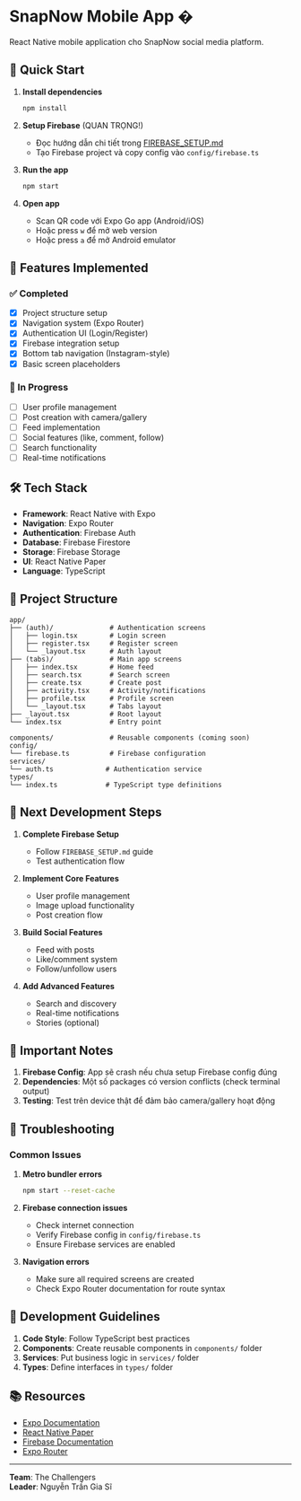 # SnapNow Mobile App �

React Native mobile application cho SnapNow social media platform.

## 🚀 Quick Start

1. **Install dependencies**
   ```bash
   npm install
   ```

2. **Setup Firebase** (QUAN TRỌNG!)
   - Đọc hướng dẫn chi tiết trong [FIREBASE_SETUP.md](./FIREBASE_SETUP.md)
   - Tạo Firebase project và copy config vào `config/firebase.ts`

3. **Run the app**
   ```bash
   npm start
   ```

4. **Open app**
   - Scan QR code với Expo Go app (Android/iOS)
   - Hoặc press `w` để mở web version
   - Hoặc press `a` để mở Android emulator

## 📱 Features Implemented

### ✅ Completed
- [x] Project structure setup
- [x] Navigation system (Expo Router)
- [x] Authentication UI (Login/Register)
- [x] Firebase integration setup
- [x] Bottom tab navigation (Instagram-style)
- [x] Basic screen placeholders

### 🔄 In Progress
- [ ] User profile management
- [ ] Post creation with camera/gallery
- [ ] Feed implementation
- [ ] Social features (like, comment, follow)
- [ ] Search functionality
- [ ] Real-time notifications

## 🛠️ Tech Stack

- **Framework**: React Native with Expo
- **Navigation**: Expo Router
- **Authentication**: Firebase Auth
- **Database**: Firebase Firestore
- **Storage**: Firebase Storage
- **UI**: React Native Paper
- **Language**: TypeScript

## 📂 Project Structure

```
app/
├── (auth)/              # Authentication screens
│   ├── login.tsx        # Login screen
│   ├── register.tsx     # Register screen
│   └── _layout.tsx      # Auth layout
├── (tabs)/              # Main app screens
│   ├── index.tsx        # Home feed
│   ├── search.tsx       # Search screen
│   ├── create.tsx       # Create post
│   ├── activity.tsx     # Activity/notifications
│   ├── profile.tsx      # Profile screen
│   └── _layout.tsx      # Tabs layout
├── _layout.tsx          # Root layout
└── index.tsx            # Entry point

components/              # Reusable components (coming soon)
config/
└── firebase.ts          # Firebase configuration
services/
└── auth.ts             # Authentication service
types/
└── index.ts            # TypeScript type definitions
```

## 🎯 Next Development Steps

1. **Complete Firebase Setup**
   - Follow `FIREBASE_SETUP.md` guide
   - Test authentication flow

2. **Implement Core Features**
   - User profile management
   - Image upload functionality
   - Post creation flow

3. **Build Social Features**
   - Feed with posts
   - Like/comment system
   - Follow/unfollow users

4. **Add Advanced Features**
   - Search and discovery
   - Real-time notifications
   - Stories (optional)

## 🚨 Important Notes

1. **Firebase Config**: App sẽ crash nếu chưa setup Firebase config đúng
2. **Dependencies**: Một số packages có version conflicts (check terminal output)
3. **Testing**: Test trên device thật để đảm bảo camera/gallery hoạt động

## 🔧 Troubleshooting

### Common Issues

1. **Metro bundler errors**
   ```bash
   npm start --reset-cache
   ```

2. **Firebase connection issues**
   - Check internet connection
   - Verify Firebase config in `config/firebase.ts`
   - Ensure Firebase services are enabled

3. **Navigation errors**
   - Make sure all required screens are created
   - Check Expo Router documentation for route syntax

## 📝 Development Guidelines

1. **Code Style**: Follow TypeScript best practices
2. **Components**: Create reusable components in `components/` folder
3. **Services**: Put business logic in `services/` folder
4. **Types**: Define interfaces in `types/` folder

## 📚 Resources

- [Expo Documentation](https://docs.expo.dev/)
- [React Native Paper](https://reactnativepaper.com/)
- [Firebase Documentation](https://firebase.google.com/docs)
- [Expo Router](https://docs.expo.dev/router/introduction/)

---

**Team**: The Challengers  
**Leader**: Nguyễn Trần Gia Sĩ
